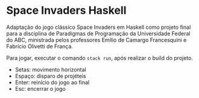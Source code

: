 # Space Invaders Haskell

Adaptação do jogo clássico Space Invaders em Haskell como projeto final para a disciplina de Paradigmas de Programação da Universidade Federal do ABC, ministrada pelos professores Emílio de Camargo Francesquini e Fabrício Olivetti de França.

Para jogar, executar o comando ```stack run```, após realizar o build do projeto.

* Setas: movimento horizontal 
* Espaço: disparo de projéteis
* Enter: reinício do jogo ao final
* Esc: encerrar o jogo